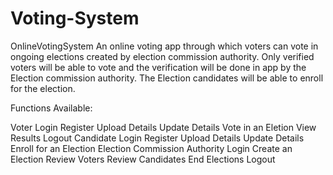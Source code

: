 # Voting-System

OnlineVotingSystem An online voting app through which voters can vote in ongoing elections created by election commission authority. Only verified voters will be able to vote and the verification will be done in app by the Election commission authority. The Election candidates will be able to enroll for the election.

Functions Available:

Voter Login Register Upload Details Update Details Vote in an Eletion View Results Logout Candidate Login Register Upload Details Update Details Enroll for an Election Election Commission Authority Login Create an Election Review Voters Review Candidates End Elections Logout
